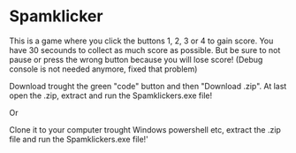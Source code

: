 # Spamklicker
This is a game where you click the buttons 1, 2, 3 or 4 to gain score. You have 30 secounds to collect as much score as possible. But be sure to not pause or press the wrong button because you will lose score! (Debug console is not needed anymore, fixed that problem)

Download trought the green "code" button and then "Download .zip". At last open the .zip, extract and run the Spamklickers.exe file!

Or

Clone it to your computer trought Windows powershell etc, extract the .zip file and run the Spamklickers.exe file!'
